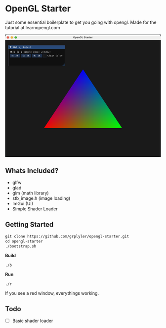 # OpenGL Starter

Just some essential boilerplate to get you going with opengl.
Made for the tutorial at learnopengl.com

![Screenshot](screenshots/mainwindow.png)

## Whats Included?

- glfw
- glad
- glm (math library)
- stb_image.h (image loading)
- ImGui (UI)
- Simple Shader Loader

## Getting Started

```
git clone https://github.com/grplyler/opengl-starter.git
cd opengl-starter
./bootstrap.sh
```

**Build**

```
./b
```

**Run**
```
./r
```

If you see a red window, everythings working.

## Todo

- [ ] Basic shader loader
